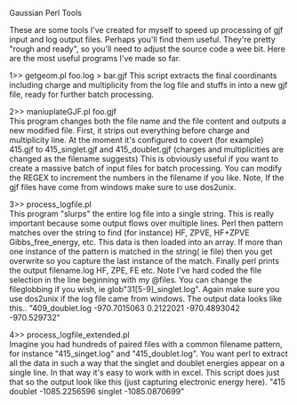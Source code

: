 Gaussian Perl Tools

These are some tools I've created for myself to speed up processing of gjf input and log output files.  Perhaps you'll find them useful. They're pretty "rough and ready", so you'll need to adjust the source code a wee bit.  Here are the most useful programs I've made so far.

1>> getgeom.pl foo.log > bar.gjf
This script extracts the final coordinants including charge and multiplicity from the log file and stuffs in into a new gjf file, ready for further batch processing.

2>> maniuplateGJF.pl foo.gjf   
This program changes both the file name and the file content and outputs a new modified file.  First, it strips out everything before charge and multiplicity line.  At the moment it's configured to covert (for example) 415.gjf to 415_singlet.gjf and 415_doublet.gjf (charges and multiplicities are changed as the filename suggests)   This is obviously useful if you want to create a massive batch of input files for batch processing.  You can modify the REGEX to increment the numbers in the filename if you like.  Note, If the gjf files have come from windows make sure to use dos2unix.

3>> process_logfile.pl  
This program "slurps" the entire log file into a single string.  This is really important because some output flows over multiple lines. Perl then pattern matches over the string to find (for instance) HF, ZPVE, HF+ZPVE Gibbs_free_energy, etc.  This data is then loaded into an array.  If more than one instance of the pattern is matched in the string( ie file) then you get overwrite so you capture the last instance of the match.  Finally perl prints the output filename.log HF, ZPE, FE etc.  Note I've hard coded the file selection in the line beginning with my @files.  You can change the fileglobbing if you wish, ie glob"31[5-9]_singlet.log".  Again make sure you use dos2unix if the log file came from windows.  The output data looks like this..
"409_doublet.log -970.7015063 0.2122021 -970.4893042 -970.529732"



4>> process_logfile_extended.pl  
Imagine you had hundreds of paired files with a common filename pattern, for instance "415_singet.log" and "415_doublet.log".  You want perl to extract all the data in such a way that the singlet and doublet energies appear on a single line. In that way it's easy to work with in excel.  This script does just that so the output look like this (just capturing electronic energy here).
"415 doublet -1085.2256596 singlet -1085.0870699"



